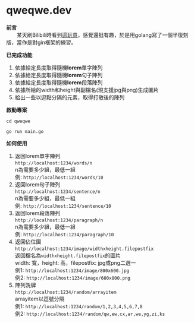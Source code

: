 # qweqwe.dev

**前言**<br>
 　　某天刷Bilibili時看到[這玩意](https://www.bilibili.com/video/BV1hv411G7iH)，感覺還挺有趣，於是用golang寫了一個半復刻版，當作是對gin框架的練習。

**已完成功能**<br>

1. 依據給定長度取得隨機**lorem**單字陣列
2. 依據給定長度取得隨機**lorem**句子陣列
3. 依據給定長度取得隨機**lorem**段落陣列
4. 依據所給的width和height與副檔名(現支援jpg與png)生成圖片
5. 給出一些以逗點分隔的元素，取得打散後的陣列

**啟動專案**

```
cd qweqwe

go run main.go
```

**如何使用**

1. 返回lorem單字陣列<br>
    ``http://localhost:1234/words/n``<br>
    n為需要多少組，最低一組<br>
    例: ``http://localhost:1234/words/10``<br>
2. 返回lorem句子陣列<br>
    ``http://localhost:1234/sentence/n``<br>
    n為需要多少組，最低一組<br>
    例: ``http://localhost:1234/sentence/10``<br>
3. 返回lorem段落陣列<br>
    ``http://localhost:1234/paragraph/n``<br>
    n為需要多少組，最低一組<br>
    例: ``http://localhost:1234/paragraph/10``<br>
4. 返回佔位圖<br>
    ``http://localhost:1234/image/widthxheight.filepostfix``<br>
    返回檔名為``widthxheight.filepostfix``的圖片<br>
    width: 寬，height: 高，filepostfix: jpg或png二選一<br>
    例1: ``http://localhost:1234/image/800x600.jpg``<br>
    例2: ``http://localhost:1234/image/600x800.png``<br>
5. 陣列洗牌<br>
    ``http://localhost:1234/random/arrayitem``<br>
    arrayitem以逗號分隔<br>
    例1: ``http://localhost:1234/random/1,2,3,4,5,6,7,8``<br>
    例2: ``http://localhost:1234/random/qw,ew,cx,ar,we,yg,zi,ks``<br>